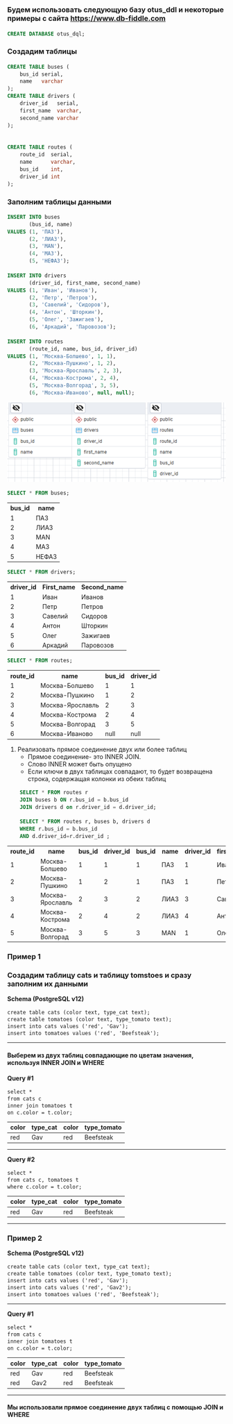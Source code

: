# 
### Будем использовать следующую базу otus_ddl и некоторые примеры с сайта https://www.db-fiddle.com
```sql
CREATE DATABASE otus_dql;
```
### Создадим таблицы
```sql
CREATE TABLE buses (
    bus_id serial,
    name   varchar
);
CREATE TABLE drivers (
    driver_id   serial,
    first_name  varchar,
    second_name varchar
);


CREATE TABLE routes (
    route_id  serial,
    name      varchar,
    bus_id    int,
    driver_id int
);
```
### Заполним таблицы данными
```sql
INSERT INTO buses
       (bus_id, name)
VALUES (1, 'ПАЗ'),
       (2, 'ЛИАЗ'),
       (3, 'MAN'),
       (4, 'МАЗ'),
       (5, 'НЕФАЗ');

INSERT INTO drivers
       (driver_id, first_name, second_name)
VALUES (1, 'Иван', 'Иванов'),
       (2, 'Петр', 'Петров'),
       (3, 'Савелий', 'Сидоров'),
       (4, 'Антон', 'Шторкин'),
       (5, 'Олег', 'Зажигаев'),
       (6, 'Аркадий', 'Паровозов');

INSERT INTO routes
       (route_id, name, bus_id, driver_id)
VALUES (1, 'Москва-Болшево', 1, 1),
       (2, 'Москва-Пушкино', 1, 2),
       (3, 'Москва-Ярославль', 2, 3),
       (4, 'Москва-Кострома', 2, 4),
       (5, 'Москва-Волгорад', 3, 5),
       (6, 'Москва-Иваново', null, null);

```

![Маршруты и водители](/img/Screenshot_3.png "Маршруты и водители")


```sql
SELECT * FROM buses;
```

 <table>
    <tr>
    <th>bus_id</th>	<th>name</th>
    </tr>
    <tr>
    <td>1</td>	<td>ПАЗ</td>
    </tr>
    <tr>
    <td>2</td>	<td>ЛИАЗ</td>
    </tr>
    <tr>
    <td>3</td>	<td>MAN</td>
    </tr>
    <tr>
    <td>4</td>	<td>МАЗ</td>
    </tr>
    <tr>
    <td>5</td>	<td>НЕФАЗ</td>
    </tr>
 </table>  
 
```sql
SELECT * FROM drivers;
```
 <table>
    <tr>
    <th>driver_id</th>	<th>First_name</th><th>Second_name</th>
    </tr>
    <tr>
    <td>1</td>	<td>Иван</td><td>Иванов</td>
    </tr>
    <tr>
    <td>2</td>	<td>Петр</td><td>Петров</td>
    </tr>
    <tr>
    <td>3</td>	<td>Савелий</td><td>Сидоров</td>
    </tr>
    <tr>
    <td>4</td>	<td>Антон</td><td>Шторкин</td>
    </tr>
    <tr>
    <td>5</td>	<td>Олег</td><td>Зажигаев</td>
    </tr>
    <tr>
    <td>6</td>	<td>Аркадий</td><td>Паровозов</td>
    </tr>
 </table>

 ```sql
SELECT * FROM routes;
```
 <table>
    <tr>
    <th>route_id</th>	<th>name</th><th>bus_id</th><th>driver_id</th>
    </tr>
     <tr>
    <td>1</td>	<td>Москва-Болшево</td><td>1</td><td>1</td>
    </tr>
      <tr>
    <td>2</td>	<td>Москва-Пушкино</td><td>1</td><td>2</td>
    </tr>
      <tr>
    <td>3</td>	<td>Москва-Ярославль</td><td>2</td><td>3</td>
    </tr>
      <tr>
    <td>4</td>	<td>Москва-Кострома</td><td>2</td><td>4</td>
    </tr>
      <tr>
    <td>5</td>	<td>Москва-Волгорад</td><td>3</td><td>5</td>
    </tr>
      <tr>
    <td>6</td>	<td>Москва-Иваново</td><td>null</td><td>null</td>
    </tr>
 </table>


     
1. Реализовать прямое соединение двух или более таблиц
   - Прямое соединение- это INNER JOIN.
   - Слово INNER может быть опущено
   - Если ключи в двух таблицах совпадают, то будет возвращена строка, содержащая колонки из обеих таблиц

```sql
    SELECT * FROM routes r
    JOIN buses b ON r.bus_id = b.bus_id
    JOIN drivers d on r.driver_id = d.driver_id;

    SELECT * FROM routes r, buses b, drivers d
    WHERE r.bus_id = b.bus_id
    AND d.driver_id=r.driver_id ;
```
 <table>
    <tr>
    <th>route_id</th><th>name</th><th>bus_id</th><th>driver_id</th><th>bus_id</th><th>name</th><th>driver_id</th><th>first_name</th><th>second_name</th>
    </tr>
    <tr>
    <td>1</td><td>Москва-Болшево</td><td>1</td><td>1</td><td>1</td><td>ПАЗ</td><td>1</td><td>Иван</td><td>Иванов</td>
    </tr>
    <tr>
    <td>2</td><td>Москва-Пушкино</td><td>1</td><td>2</td><td>1</td><td>ПАЗ</td><td>1</td><td>Петр</td><td>Петров</td>
    </tr>
    <tr>
    <td>3</td><td>Москва-Ярославль</td><td>2</td><td>3</td><td>2</td><td>ЛИАЗ</td><td>3</td><td>Савелий</td><td>Сидоров</td>
    </tr>
    <tr>
    <td>4</td><td>Москва-Кострома</td><td>2</td><td>4</td><td>2</td><td>ЛИАЗ</td><td>4</td><td>Антон</td><td>Шторкин</td>
    </tr>
    <tr>
    <td>5</td><td>Москва-Волгорад</td><td>3</td><td>5</td><td>3</td><td>MAN</td><td>1</td><td>Олег</td><td>Зажигаев</td>
    </tr>
 </table>

### Пример 1
### Создадим таблицу cats и таблицу tomstoes и сразу заполним их данными
 **Schema (PostgreSQL v12)**

    create table cats (color text, type_cat text);
    create table tomatoes (color text, type_tomato text);
    insert into cats values ('red', 'Gav');
    insert into tomatoes values ('red', 'Beefsteak');

---

#### Выберем из двух таблиц совпадающие по цветам значения, используя INNER JOIN и WHERE
**Query #1**

    select *
    from cats c
    inner join tomatoes t
    on c.color = t.color;

| color | type_cat | color | type_tomato |
| ----- | -------- | ----- | ----------- |
| red   | Gav      | red   | Beefsteak   |

---
**Query #2**

    
    
    select * 
    from cats c, tomatoes t
    where c.color = t.color;

| color | type_cat | color | type_tomato |
| ----- | -------- | ----- | ----------- |
| red   | Gav      | red   | Beefsteak   |

---

### Пример 2

**Schema (PostgreSQL v12)**

    create table cats (color text, type_cat text);
    create table tomatoes (color text, type_tomato text);
    insert into cats values ('red', 'Gav');
    insert into cats values ('red', 'Gav2');
    insert into tomatoes values ('red', 'Beefsteak');

---

**Query #1**

    select * 
    from cats c 
    inner join tomatoes t
    on c.color = t.color;

| color | type_cat | color | type_tomato |
| ----- | -------- | ----- | ----------- |
| red   | Gav      | red   | Beefsteak   |
| red   | Gav2     | red   | Beefsteak   |

---

<!-- [View on DB Fiddle](https://www.db-fiddle.com/f/cy9vkGYgEY7KQhenqRdS9i/11) -->

#### Мы использовали прямое соединение двух таблиц с помощью JOIN и WHERE















